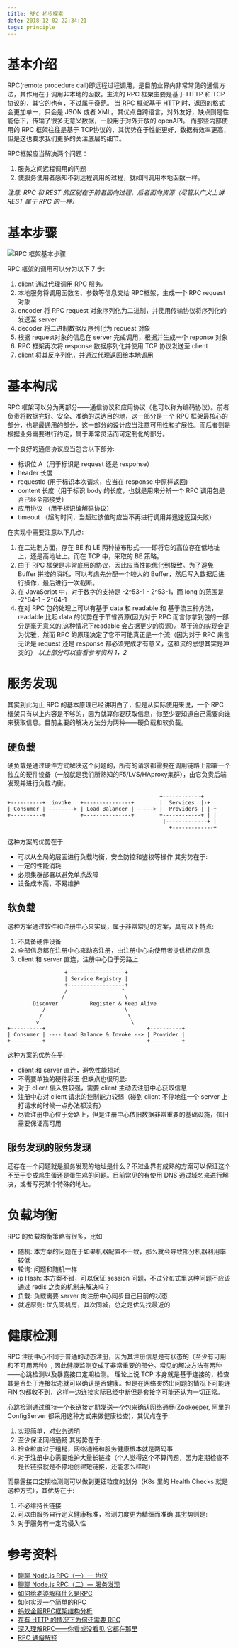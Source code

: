 ```yaml
---
title: RPC 初步探索
date: 2018-12-02 22:34:21
tags: principle
---
```

# 基本介绍
RPC(remote procedure call)即远程过程调用，是目前业界内非常常见的通信方法，其作用在于调用非本地的函数。主流的 RPC 框架主要是基于 HTTP 和 TCP 协议的，其它的也有，不过属于奇葩。
当 RPC 框架基于 HTTP 时，返回的格式会更加单一，只会是 JSON 或者 XML。其优点自跨语言，对外友好，缺点则是性能低下，传输了很多无意义数据，一般用于对外开放的 openAPI。 而那些内部使用的 RPC 框架往往是基于 TCP协议的，其优势在于性能更好，数据有效率更高，但是这也要求我们更多的关注底层的细节。

RPC框架应当解决两个问题：
1. 服务之间远程调用的问题
2. 使服务使用者感知不到远程调用的过程，就如同调用本地函数一样。

*注意: RPC 和 REST 的区别在于前者面向过程，后者面向资源（尽管从广义上讲 REST 属于 RPC 的一种）*

# 基本步骤
![RPC 框架基本步骤](https://pic4.zhimg.com/80/v2-4e9537fed30a8c7e6cc414c2636d6657_hd.jpg)

RPC 框架的调用可以分为以下 7 步:
1. client 通过代理调用 RPC 服务。
2. 本地服务将调用函数名、参数等信息交给 RPC框架，生成一个 RPC request 对象
3. encoder 将 RPC request 对象序列化为二进制，并使用传输协议将序列化的发送至 server
4. decoder 将二进制数据反序列化为 request 对象
5. 根据 request对象的信息在 server 完成调用，根据并生成一个 reponse 对象
6. RPC 框架再次将 response 数据序列化并使用 TCP 协议发送至 client
7. client 将其反序列化，并通过代理返回给本地调用

# 基本构成
RPC 框架可以分为两部分——通信协议和应用协议（也可以称为编码协议）。前者负责将数据完好、安全、准确的送达目的地，这一部分是一个 RPC 框架最核心的部分，也是最通用的部分，这一部分的设计应当注意可用性和扩展性。而后者则是根据业务需要进行约定，属于非常灵活而可定制化的部分。

一个良好的通信协议应当包含以下部分:
- 标识位 A（用于标识是 request 还是 response）
- header 长度
- requestId (用于标识本次请求，应当在 response 中原样返回)
- content 长度（用于标识 body 的长度，也就是用来分辨一个 RPC 调用包是否已经全部接受）
- 应用协议 （用于标识编解码协议）
- timeout （超时时间，当超过该值时应当不再进行调用并迅速返回失败）

在实现中需要注意以下几点:
1. 在二进制方面，存在 BE 和 LE 两种排布形式——即将它的高位存在低地址上，还是高地址上。而在 TCP 中，采取的 BE 策略。
2. 由于 RPC 框架是非常底层的协议，因此应当性能优化到极致。为了避免 Buffer 拼接的消耗，可以考虑先分配一个较大的 Buffer，然后写入数据后进行操作，最后进行一次截断。
3. 在 JavaScript 中，对于数字的支持是 -2^53-1 - 2^53-1，而 long 的范围是 -2^64-1 - 2^64-1
4. 在对 RPC 包的处理上可以有基于 data 和 readable 和 基于流三种方法，readable 比起 data 的优势在于节省资源(因为对于 RPC 而言你拿到包的一部分是毫无意义的,这种情况下readable 会占据更少的资源）。基于流的实现会更为优雅，然而 RPC 的原理决定了它不可能真正是一个流（因为对于 RPC 来言无论是 request 还是 response 都必须完成才有意义，这和流的思想其实是冲突的）
*以上部分可以查看参考资料 1，2*

# 服务发现
其实到此为止 RPC 的基本原理已经讲明白了，但是从实际使用来说，一个 RPC 框架只有以上内容是不够的，因为就算你要获取信息，你至少要知道自己需要向谁来获取信息。目前主要的解决方法分为两种——硬负载和软负载。
## 硬负载
硬负载是通过硬件方式解决这个问题的，所有的请求都需要在调用链路上部署一个独立的硬件设备（一般就是我们所熟知的F5/LVS/HAproxy集群），由它负责后端发现并进行负载均衡。

```
                                                +------------+
+----------+  invoke   +---------------+        |  Services  |-+
| Consumer | --------> | Load Balancer | -----> |  Providers | |-+
+----------+           +---------------+        +------------+ | |
                                                 |-------------+ |
                                                   +-------------+
```
这种方案的优势在于:
- 可以从全局的层面进行负载均衡，安全防控和鉴权等操作
其劣势在于:
- 一定的性能消耗
- 必须集群部署以避免单点故障 
- 设备成本高，不易维护

## 软负载
这种方案通过软件和注册中心来实现，属于非常常见的方案，具有以下特点:
1. 不具备硬件设备
2. 全部信息都在注册中心来动态注册，由注册中心向使用者提供相应信息
3. client 和 server 直连，注册中心位于旁路上
```
                  +------------------+
                  | Service Registry |
                  +------------------+
                  /                 ^
                 /                   \
	    Discover          Register & Keep Alive
	       /                         \ 
	      /                           \
	     v                             \
+----------+                                +----------+
| Consumer | ---- Load Balance & Invoke --> | Provider |
+----------+                                +----------+
```

这种方案的优势在乎:
- client 和 server 直连，避免性能损耗
- 不需要单独的硬件彩玉
但缺点也很明显:
- 对于 client 侵入性较强，需要 client 主动去注册中心获取信息
- 注册中心对 client 请求的控制能力较弱（碰到 client 不停地往一个 server 上打请求的时候一点办法都没有）
- 尽管注册中心位于旁路上，但是注册中心依旧数据非常重要的基础设施，依旧需要保证高可用

## 服务发现的服务发现
还存在一个问题就是服务发现的地址是什么？不过业界有成熟的方案可以保证这个不至于变成鸡生蛋还是蛋生鸡的问题。目前常见的有使用 DNS 通过域名来进行解决，或者写死某个特殊的地址。

# 负载均衡
RPC 的负载均衡策略有很多，比如
- 随机: 本方案的问题在于如果机器配置不一致，那么就会导致部分机器利用率较低
- 轮询: 问题和随机一样
- ip Hash: 本方案不错，可以保证 session 问题，不过分布式里这种问题不应该通过 redis 之类的机制来解决吗？
- 负载: 负载需要 server 向注册中心同步自己目前的状态
- 就近原则: 优先同机房，其次同城，总之是优先找最近的

# 健康检测
RPC 注册中心不同于普通的动态注册，因为其注册信息是有状态的（至少有可用和不可用两种）, 因此健康监测变成了非常重要的部分。常见的解决方法有两种——心跳检测以及暴露接口定期检测。
理论上说 TCP 本身就是基于连接的，检查其是否处于连接状态就可以确认是否健康。但是在网络突然出问题的情况下可能连 FIN 包都收不到，这样一边连接实际已经中断但是套接字可能还认为一切正常。

心跳检测通过维持一个长链接定期发送一个包来确认网络通畅(Zookeeper, 阿里的 ConfigServer 都采用这种方式来做健康检查)，其优点在于:
1. 实现简单，对业务透明
2. 至少保证网络通畅
其劣势在于:
1. 检查粒度过于粗糙，网络通畅和服务健康根本就是两码事
2. 对于注册中心需要维护大量长链接（个人觉得这个不算问题，因为定期检查不是长链接就是不停地创建短链接，还能怎么样呢）

而暴露接口定期检测则可以做到更细粒度的划分（K8s 里的 Health Checks 就是这种方式），其优势在于:
1. 不必维持长链接
2. 可以由服务自行定义健康标准，检测力度更为精细而准确
其劣势则是:
1. 对于服务有一定的侵入性


# 参考资料
- [聊聊 Node.js RPC（一）— 协议](https://zhuanlan.zhihu.com/p/38012481)
- [聊聊 Node.js RPC（二）— 服务发现](https://zhuanlan.zhihu.com/p/40606909)
- [如何给老婆解释什么是RPC](https://zhuanlan.zhihu.com/p/36427583)
- [如何实现一个简单的RPC](https://zhuanlan.zhihu.com/p/36528189)
- [蚂蚁金服RPC框架结构分析](https://zhuanlan.zhihu.com/p/37260151)
- [在有 HTTP 的情况下为何还需要 RPC](https://www.zhihu.com/question/41609070/answer/191965937)
- [深入理解RPC——你看或没看见 它都在那里](https://zhuanlan.zhihu.com/p/40188978)
- [RPC 通俗解释](https://www.zhihu.com/question/25536695/answer/221638079)

